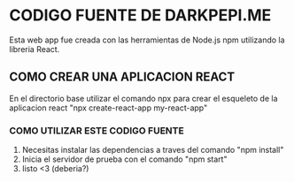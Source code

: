 # CODIGO FUENTE DE DARKPEPI.ME

Esta web app fue creada con las herramientas de Node.js npm utilizando la libreria React.

## COMO CREAR UNA APLICACION REACT

En el directorio base utilizar el comando npx para crear el esqueleto de la aplicacion react "npx create-react-app my-react-app"

### COMO UTILIZAR ESTE CODIGO FUENTE

1. Necesitas instalar las dependencias a traves del comando "npm install"
2. Inicia el servidor de prueba con el comando "npm start"
3. listo <3 (deberia?)


